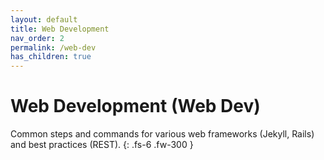 ```yaml
---
layout: default
title: Web Development
nav_order: 2
permalink: /web-dev
has_children: true
---
```


# Web Development (Web Dev)

Common steps and commands for various web frameworks (Jekyll, Rails) and best practices (REST).
{: .fs-6 .fw-300 }